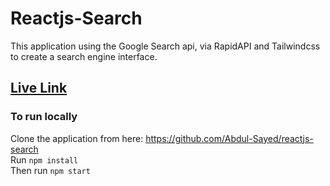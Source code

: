 # Reactjs-Search

This application using the Google Search api, via RapidAPI and Tailwindcss to create a search engine interface.

## [Live Link](https://reactjs-search.netlify.app/)

### To run locally
Clone the application from here: https://github.com/Abdul-Sayed/reactjs-search  
Run `npm install`  
Then run `npm start`  

